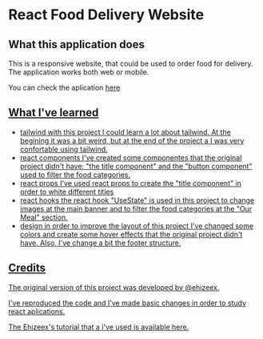 # React Food Delivery Website

## What this application does

This is a responsive website, that could be used to order food for delivery. The application works both web or mobile.

You can check the aplication <a href="https://cintiabsza.github.io/react-fooddelivery-app/">here 

## What I've learned

* tailwind
with this project I could learn a lot about tailwind. At the begining it was a bit weird, but at the end of the project a I was very confortable using tailwind.
* react components
I've created some componentes that the original  project didn't have: "the title component" and the "button component" used to filter the food categories. 
* react props 
I've used react props to create the "title component" in order to white different titles
* react hooks
the react hook "UseState" is used in this project to change images at the main banner and to filter the food categories at the "Our Meal" section.
* design
in order to improve the layout of this project I've changed some colors and create some hover effects that the original project didn't have. Also, I've change a bit the footer structure.

## Credits

The original version of this project was developed by <a href="https://github.com/ehizeex"> @ehizeex. 

I've reproduced the code and I've made basic changes in order to study react aplications.

The Ehizeex's tutorial that a i've used is available <a href="https://www.youtube.com/watch?v=AcpP5Kca60c"> here.


